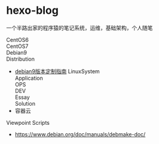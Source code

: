 # hexo-blog

一个半路出家的程序猿的笔记系统，运维，基础架构，个人随笔

CentOS6  
CentOS7  
Debian9  
Distribution  
  * [debian9版本定制指南](https://github.com/panhaitao/markdown-blog/blob/master/Archives/Distribution/debian9-iso-custom.md)
LinuxSystem  
Application  
OPS  
DEV  
Essay  
Solution 
  * 容器云
   
Viewpoint
Scripts  

* https://www.debian.org/doc/manuals/debmake-doc/
